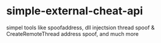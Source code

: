 # simple-external-cheat-api
simpel tools like spoofaddress, dll injectsion thread spoof &amp; CreateRemoteThread address spoof, and much more 
